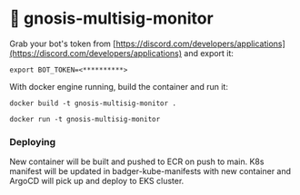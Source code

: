 # 🤖 gnosis-multisig-monitor
Grab your bot's token from [https://discord.com/developers/applications](https://discord.com/developers/applications) and export it:
```
export BOT_TOKEN=<**********>
```
With docker engine running, build the container and run it:
```
docker build -t gnosis-multisig-monitor .
```
```
docker run -t gnosis-multisig-monitor
```

### Deploying

New container will be built and pushed to ECR on push to main. K8s manifest will be updated in badger-kube-manifests with new container and ArgoCD will pick up and deploy to EKS cluster.
